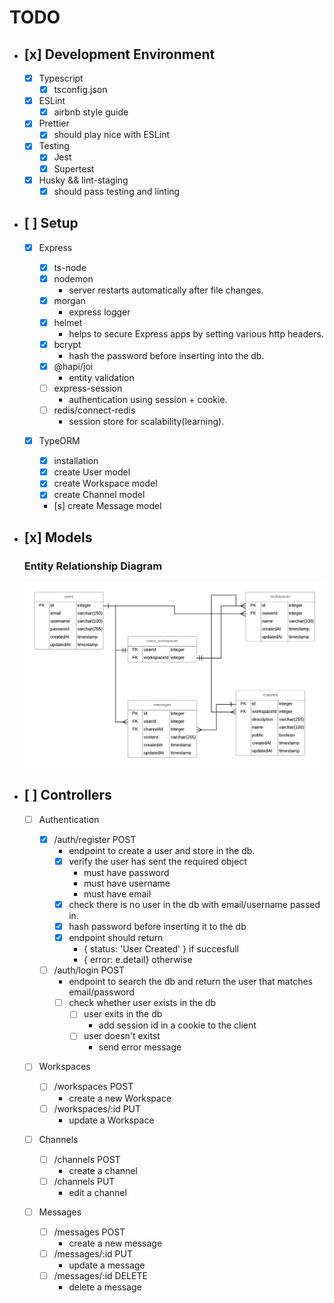 # TODO

- ## [x] Development Environment

  - [x] Typescript
    - [x] tsconfig.json
  - [x] ESLint
    - [x] airbnb style guide
  - [x] Prettier
    - [x] should play nice with ESLint
  - [x] Testing
    - [x] Jest
    - [x] Supertest
  - [x] Husky && lint-staging
    - [x] should pass testing and linting

- ## [ ] Setup

  - [x] Express

    - [x] ts-node
    - [x] nodemon
      - server restarts automatically after file changes.
    - [x] morgan
      - express logger
    - [x] helmet
      - helps to secure Express apps by setting various http headers.
    - [x] bcrypt
      - hash the password before inserting into the db.
    - [x] @hapi/joi
      - entity validation
    - [ ] express-session
      - authentication using session + cookie.
    - [ ] redis/connect-redis
      - session store for scalability(learning).

  - [x] TypeORM
    - [x] installation
    - [x] create User model
    - [x] create Workspace model
    - [x] create Channel model
    - [s] create Message model

- ## [x] Models

  ### Entity Relationship Diagram

  ![](erd.png)

* ## [ ] Controllers

  - [ ] Authentication

    - [x] /auth/register POST
      - endpoint to create a user and store in the db.
      - [x] verify the user has sent the required object
        - must have password
        - must have username
        - must have email
      - [x] check there is no user in the db with email/username passed in.
      - [x] hash password before inserting it to the db
      - [x] endpoint should return
        - { status: 'User Created' } if succesfull
        - { error: e.detail} otherwise
    - [ ] /auth/login POST
      - endpoint to search the db and return the user that matches email/password
      - [ ] check whether user exists in the db
        - [ ] user exits in the db
          - add session id in a cookie to the client
        - [ ] user doesn't exitst
          - send error message

  - [ ] Workspaces

    - [ ] /workspaces POST
      - create a new Workspace
    - [ ] /workspaces/:id PUT
      - update a Workspace

  - [ ] Channels

    - [ ] /channels POST
      - create a channel
    - [ ] /channels PUT
      - edit a channel

  - [ ] Messages
    - [ ] /messages POST
      - create a new message
    - [ ] /messages/:id PUT
      - update a message
    - [ ] /messages/:id DELETE
      - delete a message
